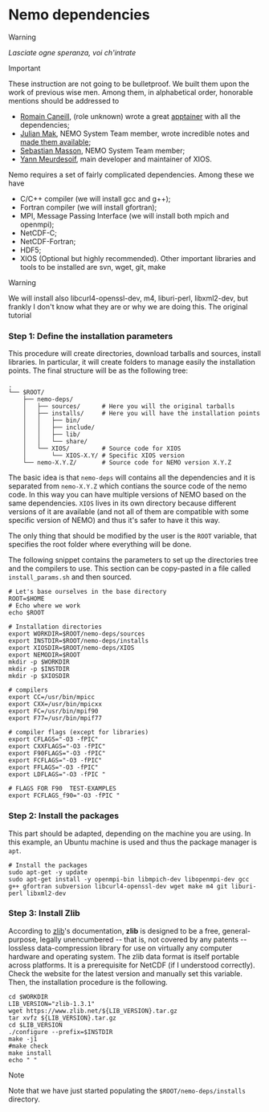 # Nemo dependencies
> [!WARNING]
> *Lasciate ogne speranza, voi ch'intrate*

> [!IMPORTANT]
> These instruction are not going to be bulletproof. We built them upon the work of previous wise men. Among them, in alphabetical order, honorable mentions should be addressed to 
> * [Romain Caneill](https://romaincaneill.fr), (role unknown) wrote a great [apptainer](https://github.com/rcaneill/xnemogcm_test_data) with all the dependencies;
> * [Julian Mak](https://julianmak.github.io), NEMO System Team member, wrote incredible notes and [made them available](https://nemo-related.readthedocs.io/en/latest/index.html);
> * [Sebastian Masson](https://forge.nemo-ocean.eu/users/smasson/snippets), NEMO System Team member;
> * [Yann Meurdesoif](chapters/Install_dependencies.md), main developer and maintainer of XIOS.


Nemo requires a set of fairly complicated dependencies. Among these we have 
* C/C++ compiler (we will install gcc and g++);
* Fortran compiler (we will install gfortran);
* MPI, Message Passing Interface (we will install both mpich and openmpi);
* NetCDF-C;
* NetCDF-Fortran;
* HDF5;
* XIOS (Optional but highly recommended).
Other important libraries and tools to be installed are svn, wget, git, make 

> [!WARNING]
> We will install also libcurl4-openssl-dev, m4, liburi-perl, libxml2-dev, but frankly I don't know what they are or why we are doing this. The original tutorial 

### Step 1: Define the installation parameters
This procedure will create directories, download tarballs and sources, install libraries. In particular, it will create folders to manage easily the installation points. The final structure will be as the following tree:
```
.
└── $ROOT/
    ├── nemo-deps/
    │   ├── sources/      # Here you will the original tarballs
    │   ├── installs/     # Here you will have the installation points
    │   │   ├── bin/
    │   │   ├── include/
    │   │   ├── lib/
    │   │   └── share/
    │   └── XIOS/         # Source code for XIOS
    │       └── XIOS-X.Y/ # Specific XIOS version  
    └── nemo-X.Y.Z/       # Source code for NEMO version X.Y.Z
```
The basic idea is that `nemo-deps` will contains all the dependencies and it is separated from `nemo-X.Y.Z` which contians the source code of the nemo code. In this way you can have multiple versions of NEMO based on the same dependencies. `XIOS` lives in its own directory because different versions of it are available (and not all of them are compatible with some specific version of NEMO) and thus it's safer to have it this way. 

The only thing that should be modified by the user is the `ROOT` variable, that specifies the root folder where everything will be done. 

The following snippet contains the parameters to set up the directories tree and the compilers to use. This section can be copy-pasted in a file called `install_params.sh` and then sourced. 
```shell
# Let's base ourselves in the base directory
ROOT=$HOME
# Echo where we work
echo $ROOT

# Installation directories
export WORKDIR=$ROOT/nemo-deps/sources
export INSTDIR=$ROOT/nemo-deps/installs
export XIOSDIR=$ROOT/nemo-deps/XIOS
export NEMODIR=$ROOT
mkdir -p $WORKDIR
mkdir -p $INSTDIR
mkdir -p $XIOSDIR

# compilers
export CC=/usr/bin/mpicc
export CXX=/usr/bin/mpicxx
export FC=/usr/bin/mpif90
export F77=/usr/bin/mpif77

# compiler flags (except for libraries)
export CFLAGS="-O3 -fPIC"
export CXXFLAGS="-O3 -fPIC"
export F90FLAGS="-O3 -fPIC"
export FCFLAGS="-O3 -fPIC"
export FFLAGS="-O3 -fPIC"
export LDFLAGS="-O3 -fPIC "

# FLAGS FOR F90  TEST-EXAMPLES
export FCFLAGS_f90="-O3 -fPIC "
```

### Step 2: Install the packages
This part should be adapted, depending on the machine you are using. In this example, an Ubuntu machine is used and thus the package manager is `apt`. 
```shell
# Install the packages
sudo apt-get -y update
sudo apt-get install -y openmpi-bin libmpich-dev libopenmpi-dev gcc g++ gfortran subversion libcurl4-openssl-dev wget make m4 git liburi-perl libxml2-dev
```

### Step 3: Install Zlib
According to [zlib](https://www.zlib.net)'s documentation, **zlib** is designed to be a free, general-purpose, legally unencumbered -- that is, not covered by any patents -- lossless data-compression library for use on virtually any computer hardware and operating system. The zlib data format is itself portable across platforms. It is a prerequisite for NetCDF (if I understood correctly). Check the website for the latest version and manually set this variable. Then, the installation procedure is the following.
```shell
cd $WORKDIR
LIB_VERSION="zlib-1.3.1"
wget https://www.zlib.net/${LIB_VERSION}.tar.gz
tar xvfz ${LIB_VERSION}.tar.gz
cd $LIB_VERSION
./configure --prefix=$INSTDIR
make -j1
#make check
make install
echo " " 
```
> [!NOTE]
> Note that we have just started populating the `$ROOT/nemo-deps/installs` directory.


